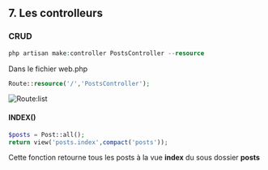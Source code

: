 ## 7. Les controlleurs
### CRUD
```PHP
php artisan make:controller PostsController --resource
```
Dans le fichier web.php
```PHP
Route::resource('/','PostsController');
```

![Route:list](https://github.com/pierrenoel/Laravel/blob/master/route:list.png)

#### INDEX()
```PHP
$posts = Post::all();
return view('posts.index',compact('posts'));
```
Cette fonction retourne tous les posts à la vue **index** du sous dossier **posts**
